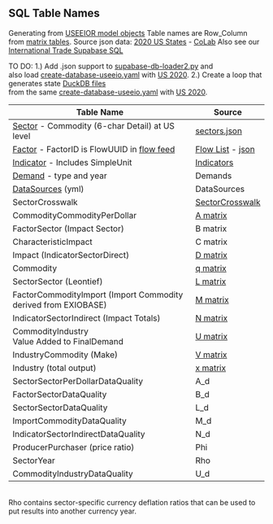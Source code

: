 ## SQL Table Names

Generating from [USEEIOR model objects](https://github.com/USEPA/useeior/blob/master/format_specs/Model.md)
Table names are Row\_Column from [matrix tables](matrix/).
Source json data: [2020 US States](https://github.com/ModelEarth/OpenFootprint/tree/main/impacts/2020) - [CoLab](https://colab.research.google.com/drive/1CYKNTnLiZ_PbP5WS_dMVtYyYDIAFwzq8?usp=sharing)
Also see our [International Trade Supabase SQL](/OpenFootprint/prep/sql/supabase/)

TO DO:<!--IN PROGRESS by Sahil and Himanshu-->
1.) Add .json support to [supabase-db-loader2.py](https://github.com/ModelEarth/OpenFootprint/tree/main/prep/sql/supabase) and  
also load [create-database-useeio.yaml](https://github.com/ModelEarth/OpenFootprint/blob/main/impacts/useeio/create-database-useeio.yaml) with [US 2020](https://github.com/ModelEarth/OpenFootprint/tree/main/impacts/2020/USEEIOv2.0.1-411). 
2.) Create a loop that generates state [DuckDB files](/OpenFootprint/prep/sql/duckdb/)  
from the same [create-database-useeio.yaml](https://github.com/ModelEarth/OpenFootprint/blob/main/impacts/useeio/create-database-useeio.yaml) with [US 2020](https://github.com/ModelEarth/OpenFootprint/tree/main/impacts/2020/USEEIOv2.0.1-411).  

| Table Name | Source |
| ----------- | ----------- |
| [Sector](https://github.com/ModelEarth/OpenFootprint/blob/main/impacts/2020/AKEEIOv1.0-s-20/sectors.json) - Commodity (6-char Detail) at US level | [sectors.json](https://github.com/ModelEarth/OpenFootprint/blob/main/impacts/2020/AKEEIOv1.0-s-20/) |
| [Factor](https://github.com/USEPA/useeior/blob/master/inst/extdata/Crosswalk_USEEIO_FlowMapping.csv) - FactorID is FlowUUID in [flow feed](/feed/view/#feed=flow) | [Flow List](https://github.com/USEPA/fedelemflowlist/blob/master/format%20specs/FlowList.md) - [json](https://github.com/ModelEarth/OpenFootprint/blob/main/impacts/2020/AKEEIOv1.0-s-20/) |
| [Indicator](https://github.com/USEPA/useeior/blob/master/inst/extdata/USEEIO_LCIA_Indicators.csv) - Includes SimpleUnit | [Indicators](https://github.com/USEPA/useeior/blob/master/format_specs/Model.md#indicators) |
| [Demand](https://github.com/USEPA/useeior/blob/master/format_specs/ModelSpecification.md#demand-vector-specifications) - type and year | Demands |
| [DataSources](https://github.com/USEPA/useeior/blob/master/format_specs/ModelSpecification.md#demand-vector-specifications) (yml) | DataSources |
| SectorCrosswalk<!--(where are titles by year?)--> | <a href="https://github.com/ModelEarth/OpenFootprint/blob/main/impacts/2020/sectorcrosswalk.csv">SectorCrosswalk</a> |
| CommodityCommodityPerDollar | [A matrix](matrix/) |
| FactorSector (Impact Sector) | B matrix |
| CharacteristicImpact | C matrix |
| Impact (IndicatorSectorDirect) | [D matrix](matrix/)  |
| Commodity | [q matrix](/useeio.js/footprint/tabulator.html) |
| SectorSector (Leontief) | [L matrix](https://github.com/USEPA/useeior/blob/master/format_specs/Model.md#indicators) |
| FactorCommodityImport (Import Commodity derived from EXIOBASE) | [M matrix](matrix/) |
| IndicatorSectorIndirect (Impact Totals) | [N matrix](matrix/) |
| CommodityIndustry<br>Value Added to FinalDemand | [U matrix](https://github.com/USEPA/useeior/blob/master/format_specs/Model.md#indicators) |
| IndustryCommodity (Make) | [V matrix](https://github.com/USEPA/useeior/blob/master/format_specs/Model.md#indicators) |
| Industry (total output) | [x matrix](matrix/) |
| SectorSectorPerDollarDataQuality | A_d |
| FactorSectorDataQuality | B_d |
| SectorSectorDataQuality | L_d |
| ImportCommodityDataQuality | M_d |
| IndicatorSectorIndirectDataQuality | N_d |
| ProducerPurchaser (price ratio) | Phi |
| SectorYear | Rho |
| CommodityIndustryDataQuality | U_d |


<br>Rho contains sector-specific currency deflation ratios that can be used to put results into another currency year.